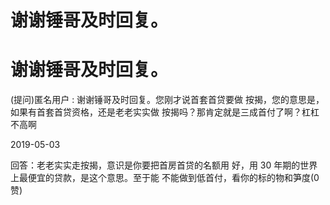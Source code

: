 # 谢谢锤哥及时回复。

# 谢谢锤哥及时回复。

(提问)匿名用户 : 谢谢锤哥及时回复。您刚才说首套首贷要做 按揭，您的意思是，如果有首套首贷资格，还是老老实实做 按揭吗？那肯定就是三成首付了啊？杠杠不高啊

2019-05-03

回答：老老实实走按揭，意识是你要把首房首贷的名额用 好，用 30 年期的世界上最便宜的贷款，是这个意思。至于能 不能做到低首付，看你的标的物和笋度(0 赞)
